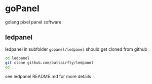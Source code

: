# goPanel

golang pixel panel software

## ledpanel

ledpanel in subfolder `gopanel/ledpanel` should get cloned from github

```sh
cd ledpanel
git clone github.com/buttairfly/ledpanel
cd ..
```

see ledpanel README.md for more details
